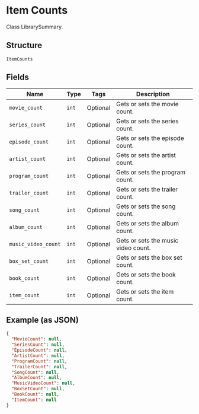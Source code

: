 
# Item Counts

Class LibrarySummary.

## Structure

`ItemCounts`

## Fields

| Name | Type | Tags | Description |
|  --- | --- | --- | --- |
| `movie_count` | `int` | Optional | Gets or sets the movie count. |
| `series_count` | `int` | Optional | Gets or sets the series count. |
| `episode_count` | `int` | Optional | Gets or sets the episode count. |
| `artist_count` | `int` | Optional | Gets or sets the artist count. |
| `program_count` | `int` | Optional | Gets or sets the program count. |
| `trailer_count` | `int` | Optional | Gets or sets the trailer count. |
| `song_count` | `int` | Optional | Gets or sets the song count. |
| `album_count` | `int` | Optional | Gets or sets the album count. |
| `music_video_count` | `int` | Optional | Gets or sets the music video count. |
| `box_set_count` | `int` | Optional | Gets or sets the box set count. |
| `book_count` | `int` | Optional | Gets or sets the book count. |
| `item_count` | `int` | Optional | Gets or sets the item count. |

## Example (as JSON)

```json
{
  "MovieCount": null,
  "SeriesCount": null,
  "EpisodeCount": null,
  "ArtistCount": null,
  "ProgramCount": null,
  "TrailerCount": null,
  "SongCount": null,
  "AlbumCount": null,
  "MusicVideoCount": null,
  "BoxSetCount": null,
  "BookCount": null,
  "ItemCount": null
}
```

